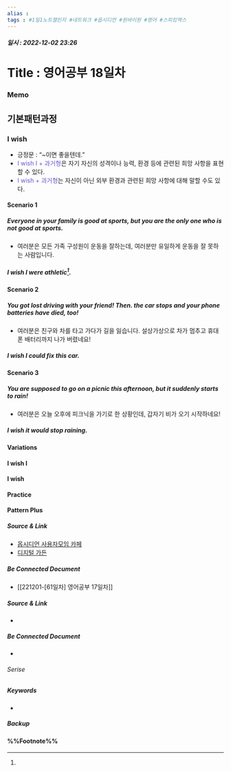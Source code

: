 ```yaml
---
alias : 
tags : #1일1노트챌린지 #네트워크 #옵시디언 #원바이원 #영어 #스피킹맥스
---
```


##### 일시 : 2022-12-02 23:26

# Title : 영어공부 18일차

### Memo

## 기본패턴과정

### I wish
- 긍정문 : “~이면 좋을텐데.”
- <font color="SlateBlue">I wish I + 과거형</font>은 자기 자신의 성격이나 능력, 환경 등에 관련된 희망 사항을 표현할 수 있다.
- <font color="SlateBlue">I wish + 과거형</font>는 자신이 아닌 외부 환경과 관련된 희망 사항에 대해 말할 수도 있다.

#### Scenario 1

##### Everyone in your family is good at sports, but you are the only one who is not good at sports.
- 여러분은 모든 가족 구성원이 운동을 잘하는데, 여러분만 유일하게 운동을 잘 못하는 사람입니다.

##### I wish I were athletic[^1].

#### Scenario 2

##### You got lost driving with your friend! Then. the car stops and your phone batteries have died, too!
- 여러분은 친구와 차를 타고 가다가 길을 잃습니다. 설상가상으로 차가 멈추고 휴대폰 배터리까지 나가 버렸네요!

##### I wish I could fix this car.

#### Scenario 3

##### You are supposed to go on a picnic this afternoon, but it suddenly starts to rain!
- 여러분은 오늘 오후에 피크닉을 가기로 한 상황인데, 갑자기 비가 오기 시작하네요!

##### I wish it would stop raining.

#### Variations

#### I wish I


#### I wish


#### Practice

#### Pattern Plus

##### Source & Link
- [옵시디언 사용자모임 카페](https://cafe.naver.com/obsidianary/2619)
- [디지털 가든](https://chunghasull.netlify.app/221202-62일차-영어공부-18일차)

##### Be Connected Document
- [[221201-[61일차] 영어공부 17일차]]

##### Source & Link
- 

##### Be Connected Document
- 

###### Serise


##### Keywords
- 

##### Backup


#### %%Footnote%%

[^1]: 